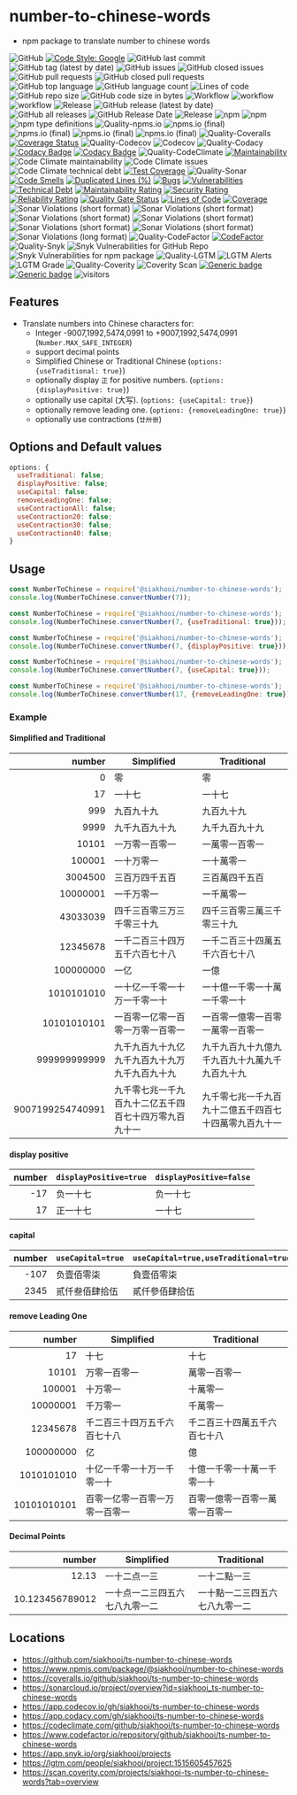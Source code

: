 # number-to-chinese-words

- npm package to translate number to chinese words

![GitHub](https://img.shields.io/github/license/siakhooi/ts-number-to-chinese-words?logo=github)
[![Code Style: Google](https://img.shields.io/badge/code%20style-google-blueviolet.svg)](https://github.com/google/gts)
![GitHub last commit](https://img.shields.io/github/last-commit/siakhooi/ts-number-to-chinese-words?logo=github)
![GitHub tag (latest by date)](https://img.shields.io/github/v/tag/siakhooi/ts-number-to-chinese-words?logo=github)
![GitHub issues](https://img.shields.io/github/issues/siakhooi/ts-number-to-chinese-words?logo=github)
![GitHub closed issues](https://img.shields.io/github/issues-closed/siakhooi/ts-number-to-chinese-words?logo=github)
![GitHub pull requests](https://img.shields.io/github/issues-pr-raw/siakhooi/ts-number-to-chinese-words?logo=github)
![GitHub closed pull requests](https://img.shields.io/github/issues-pr-closed-raw/siakhooi/ts-number-to-chinese-words?logo=github)
![GitHub top language](https://img.shields.io/github/languages/top/siakhooi/ts-number-to-chinese-words?logo=github)
![GitHub language count](https://img.shields.io/github/languages/count/siakhooi/ts-number-to-chinese-words?logo=github)
![Lines of code](https://img.shields.io/tokei/lines/github/siakhooi/ts-number-to-chinese-words?logo=github)
![GitHub repo size](https://img.shields.io/github/repo-size/siakhooi/ts-number-to-chinese-words?logo=github)
![GitHub code size in bytes](https://img.shields.io/github/languages/code-size/siakhooi/ts-number-to-chinese-words?logo=github)
![Workflow](https://img.shields.io/badge/Workflow-github-purple)
![workflow](https://github.com/siakhooi/ts-number-to-chinese-words/actions/workflows/workflow-build-with-quality-checks.yml/badge.svg)
![workflow](https://github.com/siakhooi/ts-number-to-chinese-words/actions/workflows/workflow-deployments.yml/badge.svg)
![Release](https://img.shields.io/badge/Release-github-purple)
![GitHub release (latest by date)](https://img.shields.io/github/v/release/siakhooi/ts-number-to-chinese-words?label=GPR%20release&logo=github)
![GitHub all releases](https://img.shields.io/github/downloads/siakhooi/ts-number-to-chinese-words/total?color=33cb56&logo=github)
![GitHub Release Date](https://img.shields.io/github/release-date/siakhooi/ts-number-to-chinese-words?logo=github)
![Release](https://img.shields.io/badge/Release-npm-purple)
![npm](https://img.shields.io/npm/v/@siakhooi/number-to-chinese-words?color=0e7fc0&label=NPM%20release&logo=npm)
![npm](https://img.shields.io/npm/dt/@siakhooi/number-to-chinese-words?logo=npm)
![npm type definitions](https://img.shields.io/npm/types/@siakhooi/number-to-chinese-words?logo=npm)
![Quality-npms.io](https://img.shields.io/badge/Quality-npms.io-purple)
![npms.io (final)](https://img.shields.io/npms-io/final-score/@siakhooi/number-to-chinese-words?logo=npm)
![npms.io (final)](https://img.shields.io/npms-io/maintenance-score/@siakhooi/number-to-chinese-words?logo=npm)
![npms.io (final)](https://img.shields.io/npms-io/quality-score/@siakhooi/number-to-chinese-words?logo=npm)
![npms.io (final)](https://img.shields.io/npms-io/popularity-score/@siakhooi/number-to-chinese-words?logo=npm)
![Quality-Coveralls](https://img.shields.io/badge/Quality-Coveralls-purple)
[![Coverage Status](https://coveralls.io/repos/github/siakhooi/ts-number-to-chinese-words/badge.svg?branch=main)](https://coveralls.io/github/siakhooi/ts-number-to-chinese-words?branch=main)
![Quality-Codecov](https://img.shields.io/badge/Quality-Codecov-purple)
![Codecov](https://img.shields.io/codecov/c/github/siakhooi/ts-number-to-chinese-words?logo=codecov)
![Quality-Codacy](https://img.shields.io/badge/Quality-Codacy-purple)
[![Codacy Badge](https://app.codacy.com/project/badge/Grade/b3f6b7b122b44e6f8f43833c05a70a71)](https://www.codacy.com/gh/siakhooi/ts-number-to-chinese-words/dashboard?utm_source=github.com&utm_medium=referral&utm_content=siakhooi/ts-number-to-chinese-words&utm_campaign=Badge_Grade)
[![Codacy Badge](https://app.codacy.com/project/badge/Coverage/b3f6b7b122b44e6f8f43833c05a70a71)](https://www.codacy.com/gh/siakhooi/ts-number-to-chinese-words/dashboard?utm_source=github.com&utm_medium=referral&utm_content=siakhooi/ts-number-to-chinese-words&utm_campaign=Badge_Coverage)
![Quality-CodeClimate](https://img.shields.io/badge/Quality-CodeClimate-purple)
[![Maintainability](https://api.codeclimate.com/v1/badges/3378c5776a49c26b8362/maintainability)](https://codeclimate.com/github/siakhooi/ts-number-to-chinese-words/maintainability)
![Code Climate maintainability](https://img.shields.io/codeclimate/maintainability-percentage/siakhooi/ts-number-to-chinese-words)
![Code Climate issues](https://img.shields.io/codeclimate/issues/siakhooi/ts-number-to-chinese-words)
![Code Climate technical debt](https://img.shields.io/codeclimate/tech-debt/siakhooi/ts-number-to-chinese-words)
[![Test Coverage](https://api.codeclimate.com/v1/badges/3378c5776a49c26b8362/test_coverage)](https://codeclimate.com/github/siakhooi/ts-number-to-chinese-words/test_coverage)
![Quality-Sonar](https://img.shields.io/badge/Quality-SonarCloud-purple)
[![Code Smells](https://sonarcloud.io/api/project_badges/measure?project=siakhooi_ts-number-to-chinese-words&metric=code_smells)](https://sonarcloud.io/summary/new_code?id=siakhooi_ts-number-to-chinese-words)
[![Duplicated Lines (%)](https://sonarcloud.io/api/project_badges/measure?project=siakhooi_ts-number-to-chinese-words&metric=duplicated_lines_density)](https://sonarcloud.io/summary/new_code?id=siakhooi_ts-number-to-chinese-words)
[![Bugs](https://sonarcloud.io/api/project_badges/measure?project=siakhooi_ts-number-to-chinese-words&metric=bugs)](https://sonarcloud.io/summary/new_code?id=siakhooi_ts-number-to-chinese-words)
[![Vulnerabilities](https://sonarcloud.io/api/project_badges/measure?project=siakhooi_ts-number-to-chinese-words&metric=vulnerabilities)](https://sonarcloud.io/summary/new_code?id=siakhooi_ts-number-to-chinese-words)
[![Technical Debt](https://sonarcloud.io/api/project_badges/measure?project=siakhooi_ts-number-to-chinese-words&metric=sqale_index)](https://sonarcloud.io/summary/new_code?id=siakhooi_ts-number-to-chinese-words)
[![Maintainability Rating](https://sonarcloud.io/api/project_badges/measure?project=siakhooi_ts-number-to-chinese-words&metric=sqale_rating)](https://sonarcloud.io/summary/new_code?id=siakhooi_ts-number-to-chinese-words)
[![Security Rating](https://sonarcloud.io/api/project_badges/measure?project=siakhooi_ts-number-to-chinese-words&metric=security_rating)](https://sonarcloud.io/summary/new_code?id=siakhooi_ts-number-to-chinese-words)
[![Reliability Rating](https://sonarcloud.io/api/project_badges/measure?project=siakhooi_ts-number-to-chinese-words&metric=reliability_rating)](https://sonarcloud.io/summary/new_code?id=siakhooi_ts-number-to-chinese-words)
[![Quality Gate Status](https://sonarcloud.io/api/project_badges/measure?project=siakhooi_ts-number-to-chinese-words&metric=alert_status)](https://sonarcloud.io/summary/new_code?id=siakhooi_ts-number-to-chinese-words)
[![Lines of Code](https://sonarcloud.io/api/project_badges/measure?project=siakhooi_ts-number-to-chinese-words&metric=ncloc)](https://sonarcloud.io/summary/new_code?id=siakhooi_ts-number-to-chinese-words)
[![Coverage](https://sonarcloud.io/api/project_badges/measure?project=siakhooi_ts-number-to-chinese-words&metric=coverage)](https://sonarcloud.io/summary/new_code?id=siakhooi_ts-number-to-chinese-words)
![Sonar Violations (short format)](https://img.shields.io/sonar/violations/siakhooi_ts-number-to-chinese-words?server=https%3A%2F%2Fsonarcloud.io)
![Sonar Violations (short format)](https://img.shields.io/sonar/blocker_violations/siakhooi_ts-number-to-chinese-words?server=https%3A%2F%2Fsonarcloud.io)
![Sonar Violations (short format)](https://img.shields.io/sonar/critical_violations/siakhooi_ts-number-to-chinese-words?server=https%3A%2F%2Fsonarcloud.io)
![Sonar Violations (short format)](https://img.shields.io/sonar/major_violations/siakhooi_ts-number-to-chinese-words?server=https%3A%2F%2Fsonarcloud.io)
![Sonar Violations (short format)](https://img.shields.io/sonar/minor_violations/siakhooi_ts-number-to-chinese-words?server=https%3A%2F%2Fsonarcloud.io)
![Sonar Violations (short format)](https://img.shields.io/sonar/info_violations/siakhooi_ts-number-to-chinese-words?server=https%3A%2F%2Fsonarcloud.io)
![Sonar Violations (long format)](https://img.shields.io/sonar/violations/siakhooi_ts-number-to-chinese-words?format=long&server=http%3A%2F%2Fsonarcloud.io)
![Quality-CodeFactor](https://img.shields.io/badge/Quality-CodeFactor-purple)
[![CodeFactor](https://www.codefactor.io/repository/github/siakhooi/ts-number-to-chinese-words/badge)](https://www.codefactor.io/repository/github/siakhooi/ts-number-to-chinese-words)
![Quality-Snyk](https://img.shields.io/badge/Quality-Snyk-purple)
![Snyk Vulnerabilities for GitHub Repo](https://img.shields.io/snyk/vulnerabilities/github/siakhooi/ts-number-to-chinese-words)
![Snyk Vulnerabilities for npm package](https://img.shields.io/snyk/vulnerabilities/npm/@siakhooi/number-to-chinese-words)
![Quality-LGTM](https://img.shields.io/badge/Quality-LGTM-purple)
![LGTM Alerts](https://img.shields.io/lgtm/alerts/github/siakhooi/ts-number-to-chinese-words)
![LGTM Grade](https://img.shields.io/lgtm/grade/javascript/github/siakhooi/ts-number-to-chinese-words)
![Quality-Coverity](https://img.shields.io/badge/Quality-Coverity-purple)
![Coverity Scan](https://img.shields.io/coverity/scan/siakhooi-ts-number-to-chinese-words)
[![Generic badge](https://img.shields.io/badge/Funding-BuyMeACoffee-33cb56.svg)](https://www.buymeacoffee.com/siakhooi)
[![Generic badge](https://img.shields.io/badge/Funding-Ko%20Fi-33cb56.svg)](https://ko-fi.com/siakhooi)
![visitors](https://visitor-badge.glitch.me/badge?page_id=siakhooi.number-to-chinese-words&left_color=grey&right_color=#33cb56)

## Features

- Translate numbers into Chinese characters for:
  - Integer -9007,1992,5474,0991 to +9007,1992,5474,0991 (`Number.MAX_SAFE_INTEGER`)
  - support decimal points
  - Simplified Chinese or Traditional Chinese (`options: {useTraditional: true}`)
  - optionally display `正` for positive numbers. (`options:{displayPositive: true}`)
  - optionally use capital (大写). (`options: {useCapital: true}`)
  - optionally remove leading one. (`options: {removeLeadingOne: true}`)
  - optionally use contractions (`廿卅卌`)

## Options and Default values

```javascript
options: {
  useTraditional: false;
  displayPositive: false;
  useCapital: false;
  removeLeadingOne: false;
  useContractionAll: false;
  useContraction20: false;
  useContraction30: false;
  useContraction40: false;
}
```

## Usage

```javascript
const NumberToChinese = require('@siakhooi/number-to-chinese-words');
console.log(NumberToChinese.convertNumber(7));

const NumberToChinese = require('@siakhooi/number-to-chinese-words');
console.log(NumberToChinese.convertNumber(7, {useTraditional: true}));

const NumberToChinese = require('@siakhooi/number-to-chinese-words');
console.log(NumberToChinese.convertNumber(7, {displayPositive: true}));

const NumberToChinese = require('@siakhooi/number-to-chinese-words');
console.log(NumberToChinese.convertNumber(7, {useCapital: true}));

const NumberToChinese = require('@siakhooi/number-to-chinese-words');
console.log(NumberToChinese.convertNumber(17, {removeLeadingOne: true}));
```

### Example

#### Simplified and Traditional

|           number | Simplified                                             | Traditional                                            |
| ---------------: | ------------------------------------------------------ | ------------------------------------------------------ |
|                0 | 零                                                     | 零                                                     |
|               17 | 一十七                                                 | 一十七                                                 |
|              999 | 九百九十九                                             | 九百九十九                                             |
|             9999 | 九千九百九十九                                         | 九千九百九十九                                         |
|            10101 | 一万零一百零一                                         | 一萬零一百零一                                         |
|           100001 | 一十万零一                                             | 一十萬零一                                             |
|          3004500 | 三百万四千五百                                         | 三百萬四千五百                                         |
|         10000001 | 一千万零一                                             | 一千萬零一                                             |
|         43033039 | 四千三百零三万三千零三十九                             | 四千三百零三萬三千零三十九                             |
|         12345678 | 一千二百三十四万五千六百七十八                         | 一千二百三十四萬五千六百七十八                         |
|        100000000 | 一亿                                                   | 一億                                                   |
|       1010101010 | 一十亿一千零一十万一千零一十                           | 一十億一千零一十萬一千零一十                           |
|      10101010101 | 一百零一亿零一百零一万零一百零一                       | 一百零一億零一百零一萬零一百零一                       |
|     999999999999 | 九千九百九十九亿九千九百九十九万九千九百九十九         | 九千九百九十九億九千九百九十九萬九千九百九十九         |
| 9007199254740991 | 九千零七兆一千九百九十二亿五千四百七十四万零九百九十一 | 九千零七兆一千九百九十二億五千四百七十四萬零九百九十一 |

#### display positive

| number | `displayPositive=true` | `displayPositive=false` |
| -----: | ---------------------- | ----------------------- |
|    -17 | 负一十七               | 负一十七                |
|     17 | 正一十七               | 一十七                  |

#### capital

| number | `useCapital=true` | `useCapital=true,useTraditional=true` |
| -----: | ----------------- | ------------------------------------- |
|   -107 | 负壹佰零柒        | 負壹佰零柒                            |
|   2345 | 贰仟叁佰肆拾伍    | 貳仟參佰肆拾伍                        |

#### remove Leading One

|      number | Simplified                     | Traditional                    |
| ----------: | ------------------------------ | ------------------------------ |
|          17 | 十七                           | 十七                           |
|       10101 | 万零一百零一                   | 萬零一百零一                   |
|      100001 | 十万零一                       | 十萬零一                       |
|    10000001 | 千万零一                       | 千萬零一                       |
|    12345678 | 千二百三十四万五千六百七十八   | 千二百三十四萬五千六百七十八   |
|   100000000 | 亿                             | 億                             |
|  1010101010 | 十亿一千零一十万一千零一十     | 十億一千零一十萬一千零一十     |
| 10101010101 | 百零一亿零一百零一万零一百零一 | 百零一億零一百零一萬零一百零一 |

#### Decimal Points

|          number | Simplified                     | Traditional                    |
| --------------: | ------------------------------ | ------------------------------ |
|           12.13 | 一十二点一三                   | 一十二點一三                   |
| 10.123456789012 | 一十点一二三四五六七八九零一二 | 一十點一二三四五六七八九零一二 |

## Locations

- <https://github.com/siakhooi/ts-number-to-chinese-words>
- <https://www.npmjs.com/package/@siakhooi/number-to-chinese-words>
- <https://coveralls.io/github/siakhooi/ts-number-to-chinese-words>
- <https://sonarcloud.io/project/overview?id=siakhooi_ts-number-to-chinese-words>
- <https://app.codecov.io/gh/siakhooi/ts-number-to-chinese-words>
- <https://app.codacy.com/gh/siakhooi/ts-number-to-chinese-words>
- <https://codeclimate.com/github/siakhooi/ts-number-to-chinese-words>
- <https://www.codefactor.io/repository/github/siakhooi/ts-number-to-chinese-words>
- <https://app.snyk.io/org/siakhooi/projects>
- <https://lgtm.com/people/siakhooi/project:1515605457625>
- <https://scan.coverity.com/projects/siakhooi-ts-number-to-chinese-words?tab=overview>
